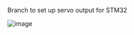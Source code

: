 Branch to set up servo output for STM32

![image](https://github.com/user-attachments/assets/2c9bd04e-1815-4803-8c3b-1fcbd84facf8)

